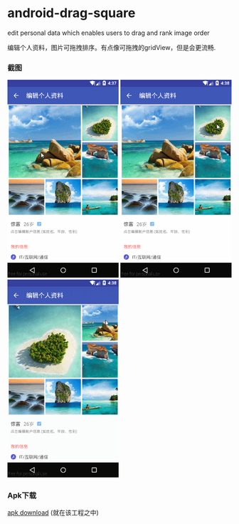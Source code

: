 # android-drag-square
edit personal data which enables users to drag and rank image order

编辑个人资料，图片可拖拽排序。有点像可拖拽的gridView，但是会更流畅.
### 截图
<td>
	 <img src="capture1.gif" width="250" height="446" />
	 <img src="capture2.gif" width="250" height="446" />
	 <img src="capture3.gif" width="250" height="446" />
</td>

### Apk下载
[apk download](app-debug.apk) (就在该工程之中)
